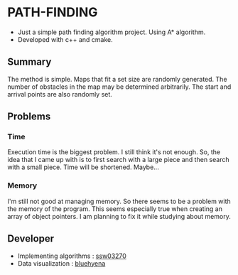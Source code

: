 # PATH-FINDING 

* Just a simple path finding algorithm project. Using A* algorithm.
* Developed with c++ and cmake.

## Summary

The method is simple. 
Maps that fit a set size are randomly generated. 
The number of obstacles in the map may be determined arbitrarily. 
The start and arrival points are also randomly set.

## Problems

### Time

Execution time is the biggest problem. 
I still think it's not enough. 
So, the idea that I came up with is to first search with a large piece and then search with a small piece.
Time will be shortened. 
Maybe...

### Memory

I'm still not good at managing memory. 
So there seems to be a problem with the memory of the program. 
This seems especially true when creating an array of object pointers.
I am planning to fix it while studying about memory.

## Developer

* Implementing algorithms : [ssw03270](https://github.com/ssw03270)
* Data visualization : [bluehyena](https://github.com/bluehyena)

